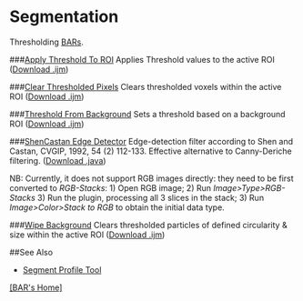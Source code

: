 # Segmentation

Thresholding [BARs](../README.md#scripts).


###[Apply Threshold To ROI](./Apply_Threshold_To_ROI.ijm)
   Applies Threshold values to the active ROI
   ([Download .ijm](./Apply_Threshold_To_ROI.ijm?raw=true))

###[Clear Thresholded Pixels](./Clear_Thresholded_Pixels.ijm)
   Clears thresholded voxels within the active ROI
   ([Download .ijm](./Clear_Thresholded_Pixels.ijm?raw=true))

###[Threshold From Background](./Threshold_From_Background.ijm)
   Sets a threshold based on a background ROI
   ([Download .ijm](./Threshold_From_Background.ijm?raw=true))

###[ShenCastan Edge Detector](./ShenCastan_Edge_Detector.java)
   Edge-detection filter according to Shen and Castan, CVGIP, 1992, 54 (2) 112-133. Effective alternative to Canny-Deriche filtering.
   ([Download .java](./ShenCastan_Edge_Detector.java?raw=true))

   NB: Currently, it does not support RGB images directly: they need to be first  converted to _RGB-Stacks_: 1) Open RGB image; 2) Run _Image>Type>RGB-Stacks_ 3) Run the plugin, processing all 3 slices in the stack; 3) Run _Image>Color>Stack to RGB_ to obtain the initial data type.

###[Wipe Background](./Wipe_Background.ijm)
   Clears thresholded particles of defined circularity & size within the active ROI
   ([Download .ijm](./Wipe_Background.ijm?raw=true))


##See Also

* [Segment Profile Tool](../Tools/README.md#segment-profile-tool)


[ [BAR's Home] ](../README.md#scripts)
